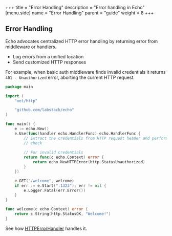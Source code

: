 +++
title = "Error Handling"
description = "Error handling in Echo"
[menu.side]
  name = "Error Handling"
  parent = "guide"
  weight = 8
+++

## Error Handling

Echo advocates centralized HTTP error handling by returning error from middleware
or handlers.

- Log errors from a unified location
- Send customized HTTP responses

For example, when basic auth middleware finds invalid credentials it returns
`401 - Unauthorized` error, aborting the current HTTP request.

```go
package main

import (
	"net/http"

	"github.com/labstack/echo"
)

func main() {
	e := echo.New()
	e.Use(func(handler echo.HandlerFunc) echo.HandlerFunc {
		// Extract the credentials from HTTP request header and perform a security
		// check
		
		// For invalid credentials
		return func(c echo.Context) error {
			return echo.NewHTTPError(http.StatusUnauthorized)
		}
	})

	e.GET("/welcome", welcome)
	if err := e.Start(":1323"); err != nil {
		e.Logger.Fatal(err.Error())
	}
}

func welcome(c echo.Context) error {
	return c.String(http.StatusOK, "Welcome!")
}
```

See how [HTTPErrorHandler](/guide/customization#http-error-handler) handles it.
